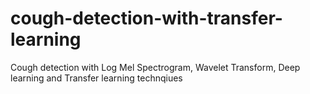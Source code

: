 # cough-detection-with-transfer-learning
 Cough detection with Log Mel Spectrogram, Wavelet Transform, Deep learning and Transfer learning technqiues
